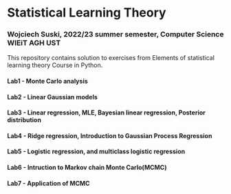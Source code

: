 # Statistical Learning Theory
### Wojciech Suski, 2022/23 summer semester, Computer Science WIEiT AGH UST

This repository contains solution to exercises from Elements of statistical learning theory Course in Python.
#### Lab1 - Monte Carlo analysis
#### Lab2 - Linear Gaussian models
#### Lab3 - Linear regression, MLE, Bayesian linear regression, Posterior distribution
#### Lab4 - Ridge regression, Introduction to Gaussian Process Regression
#### Lab5 - Logistic regression, and multiclass logistic regression
#### Lab6 - Intruction to Markov chain Monte Carlo(MCMC)
#### Lab7 - Application of MCMC

